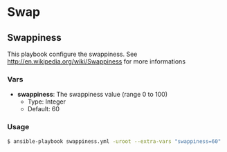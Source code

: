 Swap
==========

## Swappiness

This playbook configure the swappiness.
See http://en.wikipedia.org/wiki/Swappiness for more informations

### Vars

* **swappiness**: The swappiness value (range 0 to 100)
    * Type: Integer
    * Default: 60

### Usage

``` bash
$ ansible-playbook swappiness.yml -uroot --extra-vars "swappiness=60"
```
